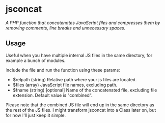 jsconcat
========

*A PHP function that concatenates JavaScript files and compresses them by removing comments, line breaks and unnecessary spaces.*

Usage
-----
Useful when you have multiple internal JS files in the same directory, for example a bunch of modules.

Include the file and run the function using these params:

* $relpath (string) Relative path where your js files are located.
* $files (array) JavaScript file names, excluding path.
* $fname (string) [optional] Name of the concatenated file, excluding file extension. Default value is "combined".

Please note that the combined JS file will end up in the same directory as the rest of the JS files. I might transform jsconcat into a Class later on, but for now I'll just keep it simple.